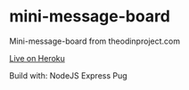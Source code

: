 # mini-message-board

Mini-message-board from theodinproject.com

[Live on Heroku](https://whispering-caverns-28691.herokuapp.com/)

Build with:
NodeJS
Express
Pug
